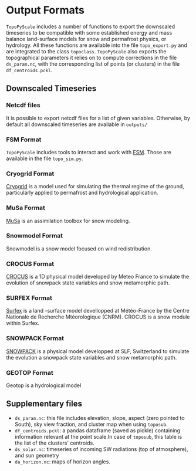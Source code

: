 # Output Formats

`TopoPyScale` includes a number of functions to export the downscaled timeseries to be compatible with some established energy and mass balance land-surface models for snow and permafrost physics, or hydrology. All these functions are available into the file `topo_export.py` and are integrated to the class `topoclass`. `TopoPyScale` also exports the topographical parameters it relies on to compute corrections in the file `ds_param.nc`, with the corresponding list of points (or clusters) in the file `df_centroids.pckl`. 

## Downscaled Timeseries

### Netcdf files
It is possible to export netcdf files for a list of given variables. Otherwise, by default all downscaled timeseries are available in `outputs/`

### FSM Format
`TopoPyScale` includes tools to interact and work with [FSM](https://github.com/RichardEssery/FSM). Those are available in the file `topo_sim.py`.

### Cryogrid Format
[Cryogrid](https://github.com/CryoGrid/CryoGrid) is a model used for simulating the thermal regime of the ground, particularly applied to permafrost and hydrological application.

### MuSa Format
[MuSa](https://github.com/ealonsogzl/MuSA) is an assimilation toolbox for snow modeling. 

### Snowmodel Format
Snowmodel is a snow model focused on wind redistribution. 

### CROCUS Format
[CROCUS](https://gmd.copernicus.org/articles/5/773/2012/gmd-5-773-2012.pdf) is a 1D physical model developed by Meteo France to simulate the evolution of snowpack state variables and snow metamorphic path.

### SURFEX Format
[Surfex](http://www.cnrm.meteo.fr/surfex/) is a land -surface model devellopped at Météo-France by the Centre Nationale de Recherche Mtéorologique (CNRM). CROCUS is a snow module within Surfex. 

### SNOWPACK Format
[SNOWPACK](https://www.slf.ch/en/services-and-products/snowpack.html) is a physical model developped at SLF, Switzerland to simulate the evolution a snowpack state variables and snow metamorphic path.

### GEOTOP Format
Geotop is a hydrological model

## Supplementary files

- `ds_param.nc`: this file includes elevation, slope, aspect (zero pointed to South), sky view fraction, and cluster map when using `toposub`.
- `df_centroids.pckl`: a pandas dataframe (saved as pickle) containing information relevant at the point scale.In case of `toposub`, this table is the list of the clusters' centroids.
- `ds_solar.nc`: timeseries of incoming SW radiations (top of atmosphere), and sun geometry
- `da_horizon.nc`: maps of horizon angles.


